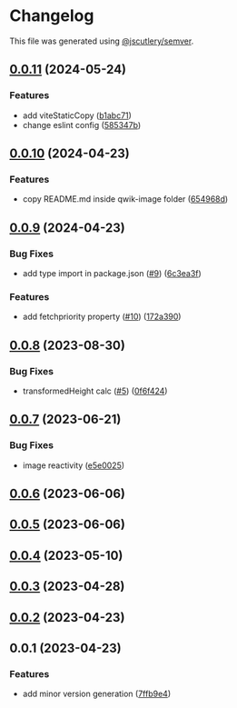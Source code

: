 # Changelog

This file was generated using [@jscutlery/semver](https://github.com/jscutlery/semver).

## [0.0.11](https://github.com/QwikDev/qwik-image/compare/qwik-image-0.0.10...qwik-image-0.0.11) (2024-05-24)


### Features

* add viteStaticCopy ([b1abc71](https://github.com/QwikDev/qwik-image/commit/b1abc71f2937858800c1c45a34501e5c1437fab5))
* change eslint config ([585347b](https://github.com/QwikDev/qwik-image/commit/585347b79935e1924cc4ab2fb958f07adcc2a086))



## [0.0.10](https://github.com/qwikdev/qwik-image/compare/qwik-image-0.0.9...qwik-image-0.0.10) (2024-04-23)

### Features

- copy README.md inside qwik-image folder ([654968d](https://github.com/qwikdev/qwik-image/commit/654968daf875fae94b3170638f3f88269e9f4d6e))

## [0.0.9](https://github.com/qwikdev/qwik-image/compare/qwik-image-0.0.8...qwik-image-0.0.9) (2024-04-23)

### Bug Fixes

- add type import in package.json ([#9](https://github.com/qwikdev/qwik-image/issues/9)) ([6c3ea3f](https://github.com/qwikdev/qwik-image/commit/6c3ea3f07be47c7fd21b9091ca3672b477f98df6))

### Features

- add fetchpriority property ([#10](https://github.com/qwikdev/qwik-image/issues/10)) ([172a390](https://github.com/qwikdev/qwik-image/commit/172a390a238c79f80115b660b08cca8d2b484b30))

## [0.0.8](https://github.com/qwikdev/qwik-image/compare/qwik-image-0.0.7...qwik-image-0.0.8) (2023-08-30)

### Bug Fixes

- transformedHeight calc ([#5](https://github.com/qwikdev/qwik-image/issues/5)) ([0f6f424](https://github.com/qwikdev/qwik-image/commit/0f6f424e2eb73c20945bcd0a1a24a4474806c45f))

## [0.0.7](https://github.com/qwikdev/qwik-image/compare/qwik-image-0.0.6...qwik-image-0.0.7) (2023-06-21)

### Bug Fixes

- image reactivity ([e5e0025](https://github.com/qwikdev/qwik-image/commit/e5e002545727dd87e894d349b34158a629dc8f58))

## [0.0.6](https://github.com/qwikdev/qwik-image/compare/qwik-image-0.0.5...qwik-image-0.0.6) (2023-06-06)

## [0.0.5](https://github.com/qwikdev/qwik-image/compare/qwik-image-0.0.4...qwik-image-0.0.5) (2023-06-06)

## [0.0.4](https://github.com/qwikdev/qwik-image/compare/qwik-image-0.0.3...qwik-image-0.0.4) (2023-05-10)

## [0.0.3](https://github.com/qwikdev/qwik-image/compare/qwik-image-0.0.2...qwik-image-0.0.3) (2023-04-28)

## [0.0.2](https://github.com/qwikdev/qwik-image/compare/qwik-image-0.0.1...qwik-image-0.0.2) (2023-04-23)

## 0.0.1 (2023-04-23)

### Features

- add minor version generation ([7ffb9e4](https://github.com/qwikdev/qwik-image/commit/7ffb9e45691741b56a9e44ecf73149a3dd7be6a9))
